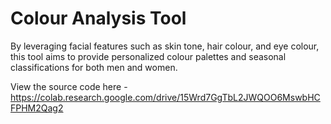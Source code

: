# Colour Analysis Tool
By leveraging facial features such as skin tone, hair colour, and eye colour, this tool aims to provide personalized colour palettes and seasonal classifications for both men and women.

View the source code here - 
https://colab.research.google.com/drive/15Wrd7GgTbL2JWQOO6MswbHCFPHM2Qag2
